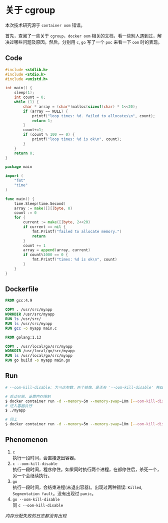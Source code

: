 # 关于 cgroup

本次技术研究源于 `container oom` 错误。

首先，查阅了一些关于 `cgroup`，`docker oom` 相关的文档，看一些别人遇到过，解决过哪些问题及原因。然后，分别用 `c`, `go` 写了一个 `poc` 来看一下 `oom` 时的表现。

## Code 

``` c
#include <stdlib.h>
#include <stdio.h>
#include <unistd.h>

int main() {
    sleep(1);
    int count = 0;
    while (1) {
        char * array = (char*)malloc(sizeof(char) * 1<<20);
        if (array == NULL) {
            printf("loop times: %d. failed to allocates\n", count);
            return 1;
        }
        count+=1;
        if (count % 100 == 0) {
            printf("loop times: %d is ok\n", count);
        }
    }
    return 0;
}
```

``` go
package main

import (
    "fmt"
    "time"
)

func main() {
    time.Sleep(time.Second)
    array := make([][]byte, 0)
    count := 0
    for {
        current := make([]byte, 2<<20)
        if current == nil {
            fmt.Printf("failed to allocate memory.")
            return
        }
        count += 1
        array = append(array, current)
        if count%1000 == 0 {
            fmt.Printf("times: %d is ok\n", count)
        }
    }
}
```
## Dockerfile

``` dockerfile
FROM gcc:4.9

COPY . /usr/src/myapp
WORKDIR /usr/src/myapp
RUN ls /usr/src/
RUN ls /usr/src/myapp
RUN gcc -o myapp main.c
```

``` dockerfile
FROM golang:1.13

COPY . /usr/local/go/src/myapp
WORKDIR /usr/local/go/src/myapp
RUN ls /usr/local/go/src/myapp
RUN go build -o myapp main.go
```

## Run

``` bash
# --oom-kill-disable: 为可选参数，两个镜像，是否有 '--oom-kill-disable' 共四个测试用例

# 启动容器，设置内存限制
$ docker container run -d --memory=5m --memory-swap=10m [--oom-kill-disable] image-cgroup-c sleep 1000000000000
# 进入容器执行
$ ./myapp

# 同上
$ docker container run -d --memory=5m --memory-swap=10m [--oom-kill-disable] image-cgroup-go sleep 1000000000000
```

## Phenomenon

1. `c`   
  执行一段时间，会直接退出容器。
2. `c --oom-kill-disable`   
  执行一段时间，程序停住。如果同时执行两个进程，在都停住后，杀死一个，另一个会继续执行。
3. `go`   
  执行一段时间，会结束进程(未退出容器)。出现过两种错误: `Killed`, `Segmentation fault`。没有出现过 `panic`。
4. `go --oom-kill-disable`   
  同 `c --oom-kill-disable`

*内存分配失败的日志都没有出现*
